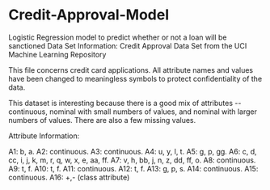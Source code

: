 # Credit-Approval-Model
Logistic Regression model to predict whether or not a loan will be sanctioned
Data Set Information: 
Credit Approval Data Set from the UCI Machine Learning Repository

This file concerns credit card applications. All attribute names and values have been changed to meaningless symbols to protect confidentiality of the data. 

This dataset is interesting because there is a good mix of attributes -- continuous, nominal with small numbers of values, and nominal with larger numbers of values. There are also a few missing values.

Attribute Information:

A1:	b, a. 
A2:	continuous. 
A3:	continuous. 
A4:	u, y, l, t. 
A5:	g, p, gg. 
A6:	c, d, cc, i, j, k, m, r, q, w, x, e, aa, ff. 
A7:	v, h, bb, j, n, z, dd, ff, o. 
A8:	continuous. 
A9:	t, f. 
A10:	t, f. 
A11:	continuous. 
A12:	t, f. 
A13:	g, p, s. 
A14:	continuous. 
A15:	continuous. 
A16: +,- (class attribute)
